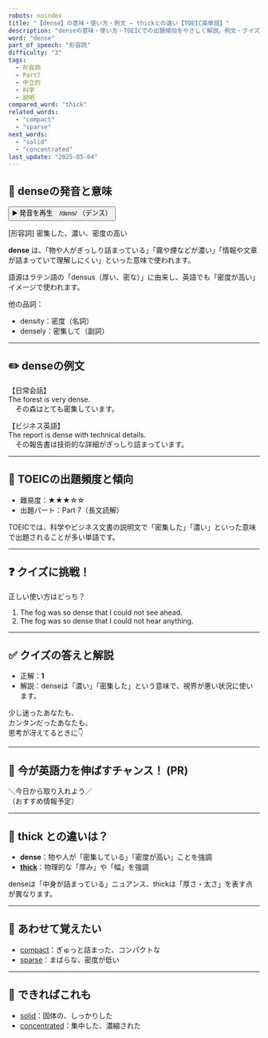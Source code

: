 ```yaml
---
robots: noindex
title: "【dense】の意味・使い方・例文 ― thickとの違い【TOEIC英単語】"
description: "denseの意味・使い方・TOEICでの出題傾向をやさしく解説。例文・クイズ付きでthickとの違いもわかりやすく学べます。"
word: "dense"
part_of_speech: "形容詞"
difficulty: "3"
tags:
  - 形容詞
  - Part7
  - 中立的
  - 科学
  - 説明
compared_word: "thick"
related_words:
  - "compact"
  - "sparse"
next_words:
  - "solid"
  - "concentrated"
last_update: "2025-05-04"
---
```


## 🔰 denseの発音と意味

<button class="play-audio" onclick="playTTS('dense')">
  <span class="play-audio-main">
    ▶️ 発音を再生　/dɛns/
  </span>
  <span class="play-audio-sub">
    （デンス）
  </span>
</button>

[形容詞] 密集した、濃い、密度の高い

**dense** は、「物や人がぎっしり詰まっている」「霧や煙などが濃い」「情報や文章が詰まっていて理解しにくい」といった意味で使われます。

語源はラテン語の「densus（厚い、密な）」に由来し、英語でも「密度が高い」イメージで使われます。

他の品詞：  
- density：密度（名詞）
- densely：密集して（副詞）

---

## ✏️ denseの例文

【日常会話】  
The forest is very dense.  
　その森はとても密集しています。

【ビジネス英語】  
The report is dense with technical details.  
　その報告書は技術的な詳細がぎっしり詰まっています。

---

## 🎯 TOEICの出題頻度と傾向

- 難易度：★★★☆☆
- 出題パート：Part 7（長文読解）

TOEICでは、科学やビジネス文書の説明文で「密集した」「濃い」といった意味で出題されることが多い単語です。

---

## ❓ クイズに挑戦！

正しい使い方はどっち？

1. The fog was so dense that I could not see ahead.  
2. The fog was so dense that I could not hear anything.

---

## ✅ クイズの答えと解説

- 正解：**1**
- 解説：denseは「濃い」「密集した」という意味で、視界が悪い状況に使います。

少し迷ったあなたも、  
カンタンだったあなたも、  
思考が冴えてるときに👇️

---

## 🚀 今が英語力を伸ばすチャンス！ (PR)

<div class="info-center">
＼今日から取り入れよう／<br>  
（おすすめ情報予定）
</div>

---

## 🤔  thick との違いは？

- **dense**：物や人が「密集している」「密度が高い」ことを強調
- **[thick](/word/thick/)**：物理的な「厚み」や「幅」を強調

denseは「中身が詰まっている」ニュアンス、thickは「厚さ・太さ」を表す点が異なります。

---

## 🧩 あわせて覚えたい

- [compact](/word/compact/)：ぎゅっと詰まった、コンパクトな
- [sparse](/word/sparse/)：まばらな、密度が低い

---

## 📖 できればこれも

- [solid](/word/solid/)：固体の、しっかりした
- [concentrated](/word/concentrated/)：集中した、濃縮された

<!-- cvid: aid15_bid21 -->

